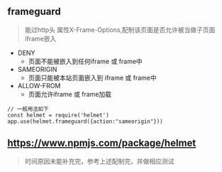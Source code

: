 ## frameguard ##
> 能过http头 属性X-Frame-Options,配制该页面是否允许被当做子页面iframe嵌入
+ DENY  
  + 页面不能被嵌入到任何iframe 或 frame中
+ SAMEORIGIN
  + 页面只能被本站页面嵌入到 iframe 或 frame中
+ ALLOW-FROM
  + 页面允许iframe 或 frame加载
```
// 一般用法如下
const helmet = require('helmet')
app.use(helmet.frameguard({action:"sameorigin"}))
```

## https://www.npmjs.com/package/helmet ##
> 时间原因未能补充完，参考上述配制完，并做相应测试